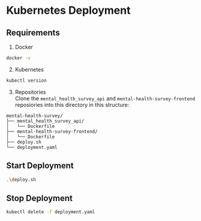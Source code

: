 # Kubernetes Deployment

## Requirements
1. Docker
```bash
docker -v
```

2. Kubernetes
```bash
kubectl version
```

3. Repositories  
Clone the `mental_health_survey_api` and `mental-health-survey-frontend` reposiories into this directory in this structure:
```directory
mental-health-survey/
├── mental_health_survey_api/
│   └── Dockerfile
├── mental-health-survey-frontend/
│   └── Dockerfile
├── deploy.sh
└── deployment.yaml
```

## Start Deployment
```bash
.\deploy.sh
```

## Stop Deployment
```bash
kubectl delete -f deployment.yaml
```
